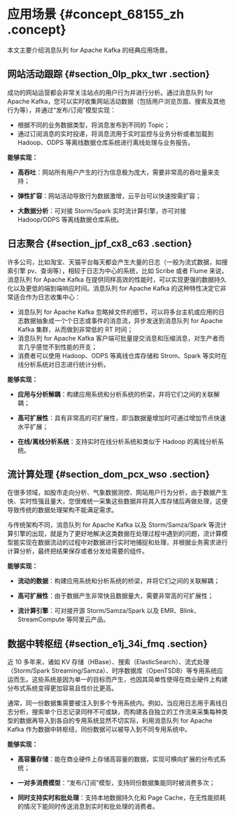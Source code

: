 # 应用场景 {#concept_68155_zh .concept}

本文主要介绍消息队列 for Apache Kafka 的经典应用场景。

## 网站活动跟踪 {#section_0lp_pkx_twr .section}

成功的网站运营都会非常关注站点的用户行为并进行分析。通过消息队列 for Apache Kafka，您可以实时收集网站活动数据（包括用户浏览页面、搜索及其他行为等），并通过“发布/订阅”模型实现：

-   根据不同的业务数据类型，将消息发布到不同的 Topic；
-   通过订阅消息的实时投递，将消息流用于实时监控与业务分析或者加载到 Hadoop、ODPS 等离线数据仓库系统进行离线处理与业务报告。

**能够实现：**

-   **高吞吐**：网站所有用户产生的行为信息极为庞大，需要非常高的吞吐量来支持；

-   **弹性扩容**：网站活动导致行为数据激增，云平台可以快速按需扩容；

-   **大数据分析**：可对接 Storm/Spark 实时流计算引擎，亦可对接 Hadoop/ODPS 等离线数据仓库系统。


## 日志聚合 {#section_jpf_cx8_c63 .section}

许多公司，比如淘宝、天猫平台每天都会产生大量的日志（一般为流式数据，如搜索引擎 pv、查询等），相较于日志为中心的系统，比如 Scribe 或者 Flume 来说，消息队列 for Apache Kafka 在提供同样高效的性能时，可以实现更强的数据持久化以及更低的端到端响应时间。消息队列 for Apache Kafka 的这种特性决定它非常适合作为日志收集中心：

-   消息队列 for Apache Kafka 忽略掉文件的细节，可以将多台主机或应用的日志数据抽象成一个个日志或事件的消息流，异步发送到消息队列 for Apache Kafka 集群，从而做到非常低的 RT 时间；
-   消息队列 for Apache Kafka 客户端可批量提交消息和压缩消息，对生产者而言几乎感觉不到性能的开支；
-   消费者可以使用 Hadoop、ODPS 等离线仓库存储和 Strom、Spark 等实时在线分析系统对日志进行统计分析。

**能够实现：**

-   **应用与分析解耦**：构建应用系统和分析系统的桥梁，并将它们之间的关联解耦；

-   **高可扩展性**：具有非常高的可扩展性，即当数据量增加时可通过增加节点快速水平扩展；

-   **在线/离线分析系统**：支持实时在线分析系统和类似于 Hadoop 的离线分析系统。


## 流计算处理 {#section_dom_pcx_wso .section}

在很多领域，如股市走向分析、气象数据测控、网站用户行为分析，由于数据产生快、实时性强且量大，您很难统一采集这些数据并将其入库存储后再做处理，这便导致传统的数据处理架构不能满足需求。

与传统架构不同，消息队列 for Apache Kafka 以及 Storm/Samza/Spark 等流计算引擎的出现，就是为了更好地解决这类数据在处理过程中遇到的问题，流计算模型能实现在数据流动的过程中对数据进行实时地捕捉和处理，并根据业务需求进行计算分析，最终把结果保存或者分发给需要的组件。

**能够实现：**

-   **流动的数据**：构建应用系统和分析系统的桥梁，并将它们之间的关联解耦；

-   **高可扩展性**：由于数据产生非常快且数据量大，需要非常高的可扩展性；

-   **流计算引擎**：可对接开源 Storm/Samza/Spark 以及 EMR、Blink、StreamCompute 等阿里云产品。


## 数据中转枢纽 {#section_e1j_34i_fmq .section}

近 10 多年来，诸如 KV 存储（HBase）、搜索（ElasticSearch）、流式处理（Storm/Spark Streaming/Samza）、时序数据库（OpenTSDB）等专用系统应运而生。这些系统是因为单一的目标而产生，也因其简单性使得在商业硬件上构建分布式系统变得更加容易且性价比更高。

通常，同一份数据集需要被注入到多个专用系统内。例如，当应用日志用于离线日志分析，搜索单个日志记录同样不可或缺，而构建各自独立的工作流来采集每种类型的数据再导入到各自的专用系统显然不切实际，利用消息队列 for Apache Kafka 作为数据中转枢纽，同份数据可以被导入到不同专用系统中。

**能够实现：**

-   **高容量存储**：能在商业硬件上存储高容量的数据，实现可横向扩展的分布式系统；

-   **一对多消费模型**：“发布/订阅”模型，支持同份数据集能同时被消费多次；

-   **同时支持实时和批处理**：支持本地数据持久化和 Page Cache，在无性能损耗的情况下能同时传送消息到实时和批处理的消费者。


